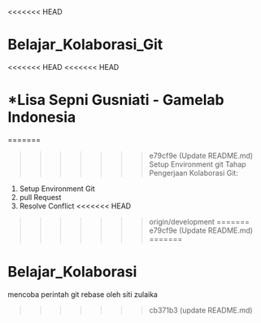 <<<<<<< HEAD
# Belajar_Kolaborasi_Git
<<<<<<< HEAD
<<<<<<< HEAD

*Lisa Sepni Gusniati - Gamelab Indonesia
=======
=======
>>>>>>> e79cf9e (Update README.md)
Setup Environment git
Tahap Pengerjaan Kolaborasi Git:
1. Setup Environment Git
2. pull Request
3. Resolve Conflict
<<<<<<< HEAD
>>>>>>> origin/development
=======
>>>>>>> e79cf9e (Update README.md)
=======
# Belajar_Kolaborasi
mencoba perintah git rebase oleh siti zulaika
>>>>>>> cb371b3 (update README.md)

